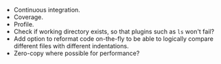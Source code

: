 - Continuous integration.
- Coverage.
- Profile.
- Check if working directory exists, so that plugins such as `ls` won't fail?
- Add option to reformat code on-the-fly to be able to logically compare different files with different indentations.
- Zero-copy where possible for performance?
